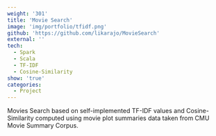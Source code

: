 ```yaml
---
weight: '301'
title: 'Movie Search'
image: 'img/portfolio/tfidf.png'
github: 'https://github.com/likarajo/MovieSearch'
external: ''
tech:
  - Spark
  - Scala
  - TF-IDF
  - Cosine-Similarity
show: 'true'
categories:
  - Project
---
```


Movies Search based on self-implemented TF-IDF values and Cosine-Similarity computed using movie plot summaries data taken from CMU Movie Summary Corpus.